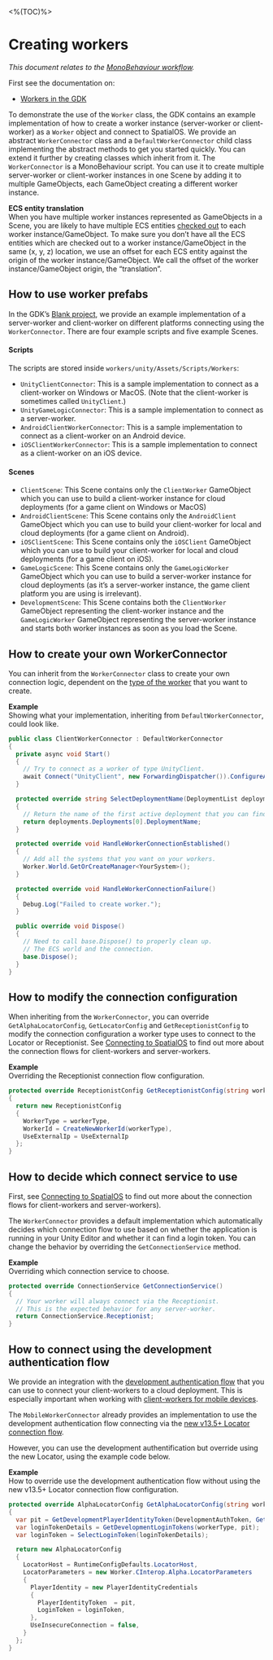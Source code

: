 <%(TOC)%>
# Creating workers
_This document relates to the [MonoBehaviour workflow](\{\{urlRoot\}\}/reference/workflows/which-workflow)._

First see the documentation on:

* [Workers in the GDK](\{\{urlRoot\}\}/reference/concepts/worker)

To demonstrate the use of the `Worker` class, the GDK contains an example implementation
of how to create a worker instance (server-worker or client-worker) as a `Worker` object and connect to SpatialOS. We provide an abstract `WorkerConnector` class and a `DefaultWorkerConnector` child class implementing the abstract methods to get you started quickly. You can extend it further by creating classes which inherit from it.
The `WorkerConnector` is a MonoBehaviour script. You can use it to create multiple server-worker or client-worker instances in one Scene by adding it to multiple GameObjects, each GameObject creating a different worker instance.

**ECS entity translation** <br/>
When you have multiple worker instances represented as GameObjects in a Scene, you are likely to have multiple ECS entities [checked out](\{\{urlRoot\}\}/reference/glossary#authority) to each worker instance/GameObject. To make sure you don’t have all the ECS entities which are checked out to a worker instance/GameObject in the same (x, y, z) location, we use an offset for each ECS entity against the origin of the worker instance/GameObject.  We call the offset of the worker instance/GameObject origin, the “translation”.


## How to use worker prefabs

In the GDK’s [Blank project](https://github.com/spatialos/gdk-for-unity-blank-project), we provide an example implementation of a server-worker and client-worker on different platforms connecting using the `WorkerConnector`. There are four example scripts and five example Scenes.

#### Scripts
The scripts are stored inside `workers/unity/Assets/Scripts/Workers`:

* `UnityClientConnector`: This is a sample implementation to connect as a client-worker on Windows or MacOS. (Note that the client-worker is sometimes called `UnityClient`.)
* `UnityGameLogicConnector`: This is a sample implementation to connect as a server-worker.
* `AndroidClientWorkerConnector`: This is a sample implementation to connect as a client-worker on an Android device.
* `iOSClientWorkerConnector`: This is a sample implementation to connect as a client-worker on an iOS device.

#### Scenes

* `ClientScene`: This Scene contains only the `ClientWorker` GameObject which you can use to build a client-worker instance for cloud deployments (for a game client on Windows or MacOS)
* `AndroidClientScene`: This Scene contains only the `AndroidClient` GameObject which you can use to build your client-worker for local and cloud deployments (for a game client on Android).
* `iOSClientScene`: This Scene contains only the `iOSClient` GameObject which you can use to build your client-worker for local and cloud deployments (for a game client on iOS).
* `GameLogicScene`: This Scene contains only the `GameLogicWorker` GameObject which you can use to build a server-worker instance for cloud deployments (as it’s a server-worker instance, the game client platform you are using is irrelevant).
* `DevelopmentScene`: This Scene contains both the `ClientWorker` GameObject representing the client-worker instance and the `GameLogicWorker` GameObject representing the server-worker instance and starts both worker instances as soon as you load the Scene.

## How to create your own WorkerConnector
You can inherit from the `WorkerConnector` class to create your own connection logic, dependent on the [type of the worker](\{\{urlRoot\}\}/reference/glossary#worker-types) that you want to create.

**Example**</br>
Showing what your implementation, inheriting from `DefaultWorkerConnector`, could look like.

```csharp
public class ClientWorkerConnector : DefaultWorkerConnector
{
  private async void Start()
  {
    // Try to connect as a worker of type UnityClient.
    await Connect("UnityClient", new ForwardingDispatcher()).ConfigureAwait(false);
  }

  protected override string SelectDeploymentName(DeploymentList deployments)
  {
    // Return the name of the first active deployment that you can find.
    return deployments.Deployments[0].DeploymentName;
  }

  protected override void HandleWorkerConnectionEstablished()
  {
    // Add all the systems that you want on your workers.
    Worker.World.GetOrCreateManager<YourSystem>();
  }

  protected override void HandleWorkerConnectionFailure()
  {
    Debug.Log("Failed to create worker.");
  }

  public override void Dispose()
  {
    // Need to call base.Dispose() to properly clean up.
    // The ECS world and the connection.
    base.Dispose();
  }
}
```

## How to modify the connection configuration

When inheriting from the `WorkerConnector`, you can override `GetAlphaLocatorConfig`, `GetLocatorConfig` and
`GetReceptionistConfig` to modify the connection configuration a worker type uses to connect to the
Locator or Receptionist. See [Connecting to SpatialOS](\{\{urlRoot\}\}/reference/concepts/connection-flows) to find out more about the connection flows for client-workers and server-workers.

**Example** </br>
Overriding the Receptionist connection flow configuration.

```csharp
protected override ReceptionistConfig GetReceptionistConfig(string workerType)
{
  return new ReceptionistConfig
  {
    WorkerType = workerType,
    WorkerId = CreateNewWorkerId(workerType),
    UseExternalIp = UseExternalIp
  };
}
```

## How to decide which connect service to use
First, see [Connecting to SpatialOS](\{\{urlRoot\}\}/reference/concepts/connection-flows) to find out more about the connection flows for client-workers and server-workers).

The `WorkerConnector` provides a default implementation which automatically decides which connection flow to use based on whether the application is running in your Unity Editor and whether it can find a login token. You can change the behavior by overriding the `GetConnectionService` method.

**Example** </br>
Overriding which connection service to choose.

```csharp
protected override ConnectionService GetConnectionService()
{
  // Your worker will always connect via the Receptionist.
  // This is the expected behavior for any server-worker.
  return ConnectionService.Receptionist;
}
```

## How to connect using the development authentication flow
We provide an integration with the [development authentication flow](https://docs.improbable.io/reference/latest/shared/auth/development-authentication#developmentauthenticationtoken-maintenance) that you can use to connect your client-workers to a cloud deployment. This is especially important when working with [client-workers for mobile devices](\{\{urlRoot\}\}/reference/mobile/overview). 

The `MobileWorkerConnector` already provides an implementation to use the development authentication flow connecting via the [new v13.5+ Locator connection flow](\{\{urlRoot\}\}/reference/concepts/connection-flows#locator-connection-flow).

However, you can use the development authentification but override using the new Locator, using the example code below.

**Example** </br>
How to override use the development authentication flow without using the new v13.5+ Locator connection flow configuration.

```csharp
protected override AlphaLocatorConfig GetAlphaLocatorConfig(string workerType)
{
  var pit = GetDevelopmentPlayerIdentityToken(DevelopmentAuthToken, GetPlayerId(), GetDisplayName());
  var loginTokenDetails = GetDevelopmentLoginTokens(workerType, pit);
  var loginToken = SelectLoginToken(loginTokenDetails);

  return new AlphaLocatorConfig
  {
    LocatorHost = RuntimeConfigDefaults.LocatorHost,
    LocatorParameters = new Worker.CInterop.Alpha.LocatorParameters
    {
      PlayerIdentity = new PlayerIdentityCredentials
      {
        PlayerIdentityToken  = pit,
        LoginToken = loginToken,
      },
      UseInsecureConnection = false,
    }
  };
}
```

